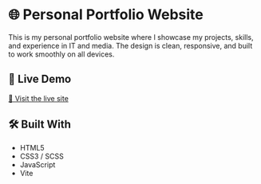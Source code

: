 # 🌐 Personal Portfolio Website

This is my personal portfolio website where I showcase my projects, skills, and experience in IT and media. The design is clean, responsive, and built to work smoothly on all devices.

## 🔗 Live Demo

[🔗 Visit the live site](https://kovaldenys1.github.io/Portfolio/)

## 🛠️ Built With

- HTML5
- CSS3 / SCSS
- JavaScript
- Vite
